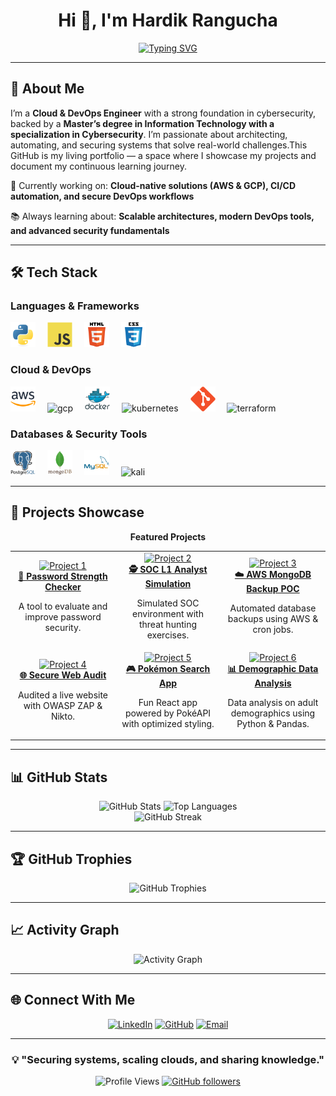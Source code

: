 <div align="center">
  
# Hi 👋, I'm Hardik Rangucha

[![Typing SVG](https://readme-typing-svg.herokuapp.com?font=Fira+Code&pause=1000&color=2E9EF7&center=true&vCenter=true&width=550&lines=Cloud+Engineer;AWS+Engineer;DevOps+Practitioner;Always+Learning+%26+Building)](https://git.io/typing-svg)

</div>

---

## 🚀 About Me

I’m a **Cloud & DevOps Engineer** with a strong foundation in cybersecurity, backed by a **Master’s degree in Information Technology with a specialization in Cybersecurity**. I’m passionate about architecting, automating, and securing systems that solve real-world challenges.This GitHub is my living portfolio — a space where I showcase my projects and document my continuous learning journey.

🚀 Currently working on: **Cloud-native solutions (AWS & GCP), CI/CD automation, and secure DevOps workflows**

📚 Always learning about: **Scalable architectures, modern DevOps tools, and advanced security fundamentals**

---

## 🛠️ Tech Stack
### **Languages & Frameworks**
<p align="left">
  <img src="https://raw.githubusercontent.com/devicons/devicon/master/icons/python/python-original.svg" alt="python" width="40" height="40" style="margin-right: 15px;"/>
  <img src="https://raw.githubusercontent.com/devicons/devicon/master/icons/javascript/javascript-original.svg" alt="javascript" width="40" height="40" style="margin-right: 15px;"/>
  <img src="https://raw.githubusercontent.com/devicons/devicon/master/icons/html5/html5-original-wordmark.svg" alt="html5" width="40" height="40" style="margin-right: 15px;"/>
  <img src="https://raw.githubusercontent.com/devicons/devicon/master/icons/css3/css3-original-wordmark.svg" alt="css3" width="40" height="40"/>
</p>

### **Cloud & DevOps**
<p align="left">
  <img src="https://raw.githubusercontent.com/devicons/devicon/master/icons/amazonwebservices/amazonwebservices-original-wordmark.svg" alt="aws" width="40" height="40" style="margin-right: 15px;"/>
  <img src="https://www.vectorlogo.zone/logos/google_cloud/google_cloud-icon.svg" alt="gcp" width="40" height="40" style="margin-right: 15px;"/>
  <img src="https://raw.githubusercontent.com/devicons/devicon/master/icons/docker/docker-original-wordmark.svg" alt="docker" width="40" height="40" style="margin-right: 15px;"/>
  <img src="https://www.vectorlogo.zone/logos/kubernetes/kubernetes-icon.svg" alt="kubernetes" width="40" height="40" style="margin-right: 15px;"/>
  <img src="https://raw.githubusercontent.com/devicons/devicon/master/icons/git/git-original.svg" alt="git" width="40" height="40" style="margin-right: 15px;"/>
  <img src="https://www.vectorlogo.zone/logos/terraformio/terraformio-icon.svg" alt="terraform" width="40" height="40"/>
</p>

### **Databases & Security Tools**
<p align="left">
  <img src="https://raw.githubusercontent.com/devicons/devicon/master/icons/postgresql/postgresql-original-wordmark.svg" alt="postgresql" width="40" height="40" style="margin-right: 15px;"/>
  <img src="https://raw.githubusercontent.com/devicons/devicon/master/icons/mongodb/mongodb-original-wordmark.svg" alt="mongodb" width="40" height="40" style="margin-right: 15px;"/>
  <img src="https://raw.githubusercontent.com/devicons/devicon/master/icons/mysql/mysql-original-wordmark.svg" alt="mysql" width="40" height="40" style="margin-right: 15px;"/>
  <img src="https://www.kali.org/images/kali-dragon-icon.svg" alt="kali" width="40" height="40"/>
</p>

---

## 🚀 Projects Showcase  

<p align="center">
  <b>Featured Projects</b>
</p>

<table align="center">
  <tr>
    <td align="center" width="33%">
      <a href="PROJECT_LINK_1">
        <img src="PROJECT_IMAGE_1" width="100%" alt="Project 1"/><br />
        <b>🔐 Password Strength Checker</b>
      </a>
      <p>A tool to evaluate and improve password security.</p>
    </td>
    <td align="center" width="33%">
      <a href="PROJECT_LINK_2">
        <img src="PROJECT_IMAGE_2" width="100%" alt="Project 2"/><br />
        <b>🕵️ SOC L1 Analyst Simulation</b>
      </a>
      <p>Simulated SOC environment with threat hunting exercises.</p>
    </td>
    <td align="center" width="33%">
      <a href="PROJECT_LINK_3">
        <img src="PROJECT_IMAGE_3" width="100%" alt="Project 3"/><br />
        <b>☁️ AWS MongoDB Backup POC</b>
      </a>
      <p>Automated database backups using AWS & cron jobs.</p>
    </td>
  </tr>
  <tr>
    <td align="center" width="33%">
      <a href="PROJECT_LINK_4">
        <img src="PROJECT_IMAGE_4" width="100%" alt="Project 4"/><br />
        <b>🌐 Secure Web Audit</b>
      </a>
      <p>Audited a live website with OWASP ZAP & Nikto.</p>
    </td>
    <td align="center" width="33%">
      <a href="PROJECT_LINK_5">
        <img src="PROJECT_IMAGE_5" width="100%" alt="Project 5"/><br />
        <b>🎮 Pokémon Search App</b>
      </a>
      <p>Fun React app powered by PokéAPI with optimized styling.</p>
    </td>
    <td align="center" width="33%">
      <a href="PROJECT_LINK_6">
        <img src="PROJECT_IMAGE_6" width="100%" alt="Project 6"/><br />
        <b>📊 Demographic Data Analysis</b>
      </a>
      <p>Data analysis on adult demographics using Python & Pandas.</p>
    </td>
  </tr>
</table>

---

## 📊 GitHub Stats

<div align="center">
  <img src="https://github-readme-stats.vercel.app/api?username=hardikrangucha&show_icons=true&theme=gruvbox&hide_border=true&count_private=true" alt="GitHub Stats" height="165">
  <img src="https://github-readme-stats.vercel.app/api/top-langs/?username=hardikrangucha&layout=compact&theme=tokyonight&hide_border=true" alt="Top Languages" height="165">
</div>

<div align="center">
  <img src="https://github-readme-streak-stats.herokuapp.com/?user=hardikrangucha&theme=tokyonight&hide_border=true" alt="GitHub Streak" width="400">
</div>

---

## 🏆 GitHub Trophies
<div align="center">
  <img src="https://github-profile-trophy.vercel.app/?username=hardikrangucha&theme=tokyonight&no-frame=true&no-bg=true&margin-w=4" alt="GitHub Trophies">
</div>

---

## 📈 Activity Graph
<div align="center">
  <img src="https://github-readme-activity-graph.vercel.app/graph?username=hardikrangucha&theme=tokyo-night&hide_border=true" alt="Activity Graph">
</div>

---

## 🌐 Connect With Me

<div align="center">
  
[![LinkedIn](https://img.shields.io/badge/LinkedIn-Connect-blue?style=for-the-badge&logo=linkedin&logoColor=white)](https://www.linkedin.com/in/hardikrangucha)
[![GitHub](https://img.shields.io/badge/GitHub-Follow-black?style=for-the-badge&logo=github&logoColor=white)](https://github.com/hardikrangucha)
[![Email](https://img.shields.io/badge/Email-Contact-red?style=for-the-badge&logo=gmail&logoColor=white)](mailto:hardik@example.com)

</div>

---

<div align="center">
  
### 💡 "Securing systems, scaling clouds, and sharing knowledge." 

![Profile Views](https://komarev.com/ghpvc/?username=hardikrangucha&color=brightgreen&style=flat-square)
[![GitHub followers](https://img.shields.io/github/followers/hardikrangucha?label=Follow&style=social)](https://github.com/hardikrangucha)

</div>
